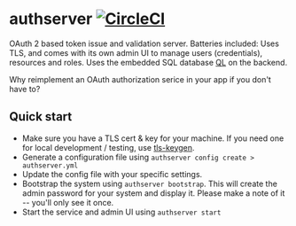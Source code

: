 # authserver [![CircleCI](https://circleci.com/gh/danesparza/authserver.svg?style=shield)](https://circleci.com/gh/danesparza/authserver)
OAuth 2 based token issue and validation server.  Batteries included: Uses TLS, and comes with its own admin UI to manage users (credentials), resources and roles.  Uses the embedded SQL database [QL](https://github.com/cznic/ql) on the backend.     

Why reimplement an OAuth authorization serice in your app if you don't have to?

## Quick start

* Make sure you have a TLS cert & key for your machine.  If you need one for local development / testing, use [tls-keygen](https://www.npmjs.com/package/tls-keygen).  
* Generate a configuration file using `authserver config create > authserver.yml`
* Update the config file with your specific settings.
* Bootstrap the system using `authserver bootstrap`.  This will create the admin password for your system and display it.  Please make a note of it -- you'll only see it once.
* Start the service and admin UI using `authserver start`


